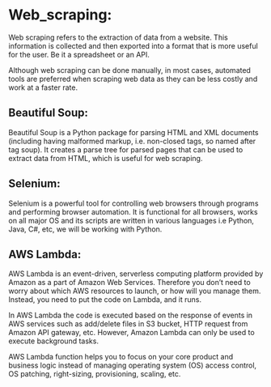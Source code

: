 # Web_scraping:
Web scraping refers to the extraction of data from a website. This information is collected and then exported into a format that is more useful for the user. Be it a spreadsheet or an API.

Although web scraping can be done manually, in most cases, automated tools are preferred when scraping web data as they can be less costly and work at a faster rate.

## Beautiful Soup:
Beautiful Soup is a Python package for parsing HTML and XML documents (including having malformed markup, i.e. non-closed tags, so named after tag soup). It creates a parse tree for parsed pages that can be used to extract data from HTML, which is useful for web scraping.

## Selenium:
Selenium is a powerful tool for controlling web browsers through programs and performing browser automation. It is functional for all browsers, works on all major OS and its scripts are written in various languages i.e Python, Java, C#, etc, we will be working with Python.


## AWS Lambda:
AWS Lambda is an event-driven, serverless computing platform provided by Amazon as a part of Amazon Web Services. Therefore you don’t need to worry about which AWS resources to launch, or how will you manage them. Instead, you need to put the code on Lambda, and it runs.

In AWS Lambda the code is executed based on the response of events in AWS services such as add/delete files in S3 bucket, HTTP request from Amazon API gateway, etc. However, Amazon Lambda can only be used to execute background tasks.

AWS Lambda function helps you to focus on your core product and business logic instead of managing operating system (OS) access control, OS patching, right-sizing, provisioning, scaling, etc.
